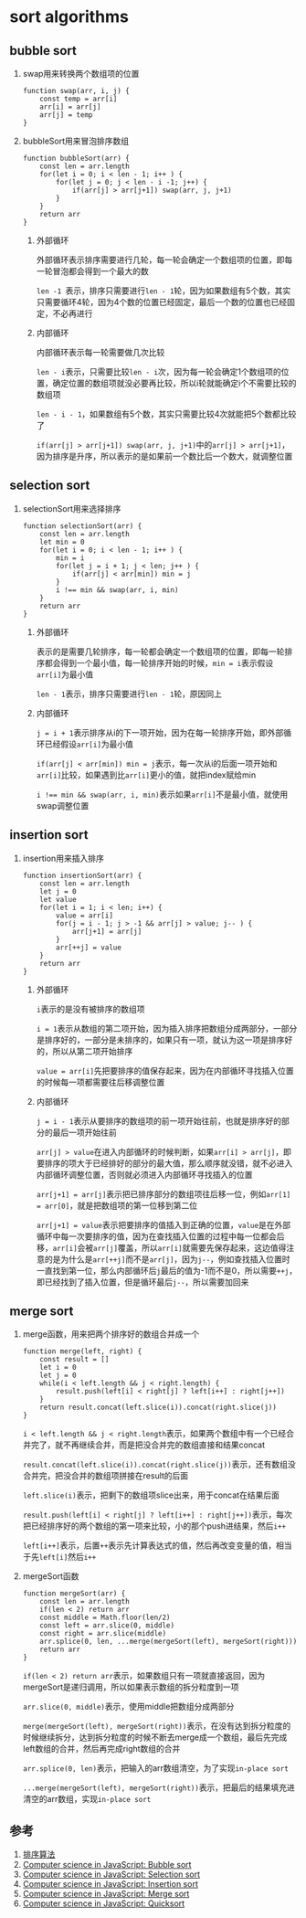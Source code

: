 # sort algorithms
## bubble sort
1. swap用来转换两个数组项的位置

	```
	function swap(arr, i, j) {
		const temp = arr[i]
		arr[i] = arr[j]
		arr[j] = temp
	}
	```

2. bubbleSort用来冒泡排序数组

	```
	function bubbleSort(arr) {
		const len = arr.length
		for(let i = 0; i < len - 1; i++ ) {
			for(let j = 0; j < len - i -1; j++) {
				if(arr[j] > arr[j+1]) swap(arr, j, j+1)
			}
		}
		return arr
	}
	```
	1. 外部循环

		外部循环表示排序需要进行几轮，每一轮会确定一个数组项的位置，即每一轮冒泡都会得到一个最大的数

		`len -1 `表示，排序只需要进行`len - 1`轮，因为如果数组有5个数，其实只需要循环4轮，因为4个数的位置已经固定，最后一个数的位置也已经固定，不必再进行
	2. 内部循环

		内部循环表示每一轮需要做几次比较

		`len - i`表示，只需要比较`len - i`次，因为每一轮会确定1个数组项的位置，确定位置的数组项就没必要再比较，所以i轮就能确定i个不需要比较的数组项

		`len - i - 1`，如果数组有5个数，其实只需要比较4次就能把5个数都比较了

		`if(arr[j] > arr[j+1]) swap(arr, j, j+1)`中的`arr[j] > arr[j+1]`，因为排序是升序，所以表示的是如果前一个数比后一个数大，就调整位置

## selection sort
1. selectionSort用来选择排序

	```
	function selectionSort(arr) {
		const len = arr.length
		let min = 0
		for(let i = 0; i < len - 1; i++ ) {
			min = i
			for(let j = i + 1; j < len; j++ ) {
				if(arr[j] < arr[min]) min = j
			}
			i !== min && swap(arr, i, min)
		}
		return arr
	}
	```
	1. 外部循环

		表示的是需要几轮排序，每一轮都会确定一个数组项的位置，即每一轮排序都会得到一个最小值，每一轮排序开始的时候，`min = i`表示假设`arr[i]`为最小值

		`len - 1`表示，排序只需要进行`len - 1`轮，原因同上
	2. 内部循环

		`j = i + 1`表示排序从i的下一项开始，因为在每一轮排序开始，即外部循环已经假设`arr[i]`为最小值

		`if(arr[j] < arr[min]) min = j`表示，每一次从i的后面一项开始和`arr[i]`比较，如果遇到比`arr[i]`更小的值，就把index赋给min

		`i !== min && swap(arr, i, min)`表示如果`arr[i]`不是最小值，就使用swap调整位置

## insertion sort
1. insertion用来插入排序

	```
	function insertionSort(arr) {
		const len = arr.length
		let j = 0
		let value
		for(let i = 1; i < len; i++) {
			value = arr[i]
			for(j = i - 1; j > -1 && arr[j] > value; j-- ) {
				arr[j+1] = arr[j]
			}
			arr[++j] = value
		}
		return arr
	}	
	```
	1. 外部循环

		`i`表示的是没有被排序的数组项

		`i = 1`表示从数组的第二项开始，因为插入排序把数组分成两部分，一部分是排序好的，一部分是未排序的，如果只有一项，就认为这一项是排序好的，所以从第二项开始排序

		`value = arr[i]`先把要排序的值保存起来，因为在内部循环寻找插入位置的时候每一项都需要往后移调整位置
	2. 内部循环

		`j = i - 1`表示从要排序的数组项的前一项开始往前，也就是排序好的部分的最后一项开始往前

		`arr[j] > value`在进入内部循环的时候判断，如果`arr[i] > arr[j]`，即要排序的项大于已经排好的部分的最大值，那么顺序就没错，就不必进入内部循环调整位置，否则就必须进入内部循环寻找插入的位置

		`arr[j+1] = arr[j]`表示把已排序部分的数组项往后移一位，例如`arr[1] = arr[0]`，就是把数组项的第一位移到第二位

		`arr[j+1] = value`表示把要排序的值插入到正确的位置，`value`是在外部循环中每一次要排序的值，因为在查找插入位置的过程中每一位都会后移，`arr[i]`会被`arr[j]`覆盖，所以`arr[i]`就需要先保存起来，这边值得注意的是为什么是`arr[++j]`而不是`arr[j]`，因为`j--`，例如查找插入位置时一直找到第一位，那么内部循环后`j`最后的值为-1而不是0，所以需要`++j`，即已经找到了插入位置，但是循环最后`j--`，所以需要加回来

## merge sort
1. merge函数，用来把两个排序好的数组合并成一个

	```
	function merge(left, right) {
		const result = []
		let i = 0
		let j = 0
		while(i < left.length && j < right.length) {
			result.push(left[i] < right[j] ? left[i++] : right[j++])
		}
		return result.concat(left.slice(i)).concat(right.slice(j))
	}	
	```
	`i < left.length && j < right.length`表示，如果两个数组中有一个已经合并完了，就不再继续合并，而是把没合并完的数组直接和结果concat

	`result.concat(left.slice(i)).concat(right.slice(j))`表示，还有数组没合并完，把没合并的数组项拼接在result的后面

	`left.slice(i)`表示，把剩下的数组项slice出来，用于concat在结果后面

	`result.push(left[i] < right[j] ? left[i++] : right[j++])`表示，每次把已经排序好的两个数组的第一项来比较，小的那个push进结果，然后`i++`

	`left[i++]`表示，后置`++`表示先计算表达式的值，然后再改变变量的值，相当于先`left[i]`然后`i++`
2. mergeSort函数

	```
	function mergeSort(arr) {
		const len = arr.length
		if(len < 2) return arr
		const middle = Math.floor(len/2)
		const left = arr.slice(0, middle)
		const right = arr.slice(middle)
		arr.splice(0, len, ...merge(mergeSort(left), mergeSort(right)))
		return arr
	}	
	```
	`if(len < 2) return arr`表示，如果数组只有一项就直接返回，因为mergeSort是递归调用，所以如果表示数组的拆分粒度到一项

	`arr.slice(0, middle)`表示，使用middle把数组分成两部分
	
	`merge(mergeSort(left), mergeSort(right))`表示，在没有达到拆分粒度的时候继续拆分，达到拆分粒度的时候不断去merge成一个数组，最后先完成left数组的合并，然后再完成right数组的合并

	`arr.splice(0, len)`表示，把输入的arr数组清空，为了实现`in-place sort`

	`...merge(mergeSort(left), mergeSort(right))`表示，把最后的结果填充进清空的arr数组，实现`in-place sort`

## 参考

1. [排序算法](http://javascript.ruanyifeng.com/library/sorting.html)
2. [Computer science in JavaScript: Bubble sort](https://www.nczonline.net/blog/2009/05/26/computer-science-in-javascript-bubble-sort/)
3. [Computer science in JavaScript: Selection sort](https://www.nczonline.net/blog/2009/09/08/computer-science-in-javascript-selection-sort/)
4. [Computer science in JavaScript: Insertion sort](https://www.nczonline.net/blog/2012/09/17/computer-science-in-javascript-insertion-sort/)
5. [Computer science in JavaScript: Merge sort](https://www.nczonline.net/blog/2012/10/02/computer-science-and-javascript-merge-sort/)
6. [Computer science in JavaScript: Quicksort](https://www.nczonline.net/blog/2012/11/27/computer-science-in-javascript-quicksort/)